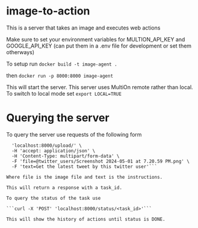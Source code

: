# image-to-action
This is a server that takes an image and executes web actions

Make sure to set your environment variables for
MULTION_API_KEY and GOOGLE_API_KEY (can put them in a .env file for development or set them otherways)

To setup run
```docker build -t image-agent .```

then
```docker run -p 8000:8000 image-agent```

This will start the server. This server uses MultiOn remote rather than local. To switch to local mode set 
```export LOCAL=TRUE```

# Querying the server

To query the server use requests of the following form 

```curl -X 'POST' \
  'localhost:8000/upload/' \
  -H 'accept: application/json' \
  -H 'Content-Type: multipart/form-data' \
  -F 'file=@twitter_users/Screenshot 2024-05-01 at 7.20.59 PM.png' \
  -F 'text=Get the latest tweet by this twitter user'```

Where file is the image file and text is the instructions. 

This will return a response with a task_id. 

To query the status of the task use 

```curl -X 'POST' 'localhost:8000/status/<task_id>'```

This will show the history of actions until status is DONE. 